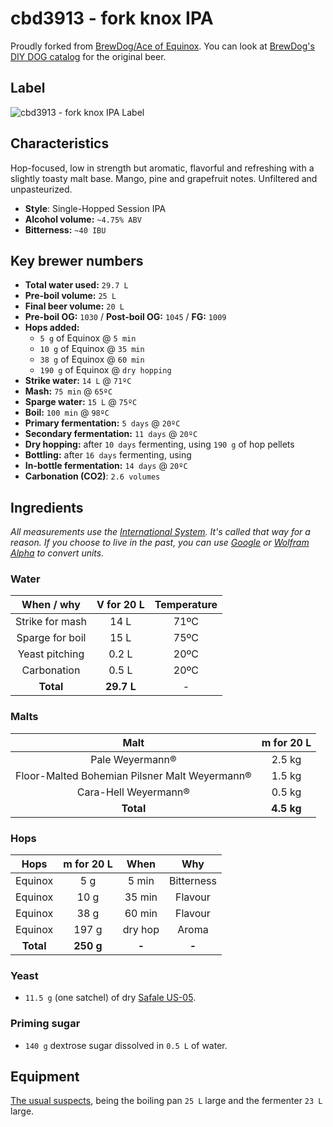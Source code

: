 # cbd3913 - fork knox IPA

Proudly forked from [BrewDog/Ace of Equinox](https://untappd.com/b/brewdog-ace-of-equinox/1814200). You can look at [BrewDog's DIY DOG catalog](https://www.brewdog.com/diydog) for the original beer.

## Label

![cbd3913 - fork knox IPA Label](fork-knox-ipa.png)

## Characteristics

Hop-focused, low in strength but aromatic, flavorful and refreshing with a slightly toasty malt base. Mango, pine and grapefruit notes. Unfiltered and unpasteurized.
- **Style**: Single-Hopped Session IPA
- **Alcohol volume:** `~4.75% ABV`
- **Bitterness:** `~40 IBU` 

## Key brewer numbers

- **Total water used:** `29.7 L`
- **Pre-boil volume:** `25 L`
- **Final beer volume:** `20 L`
- **Pre-boil OG:** `1030` / **Post-boil OG:** `1045` / **FG:** `1009`
- **Hops added:**
  - `5 g` of Equinox @ `5 min`
  - `10 g` of Equinox @ `35 min`
  - `38 g` of Equinox @ `60 min`
  - `190 g` of Equinox @ `dry hopping`
- **Strike water:** `14 L` @ `71ºC`
- **Mash:** `75 min` @ `65ºC`
- **Sparge water:** `15 L` @ `75ºC`
- **Boil:** `100 min` @ `98ºC`
- **Primary fermentation:** `5 days` @ `20ºC`
- **Secondary fermentation:** `11 days` @ `20ºC`
- **Dry hopping:** after `10 days` fermenting, using `190 g` of hop pellets
- **Bottling:** after `16 days` fermenting, using 
- **In-bottle fermentation:** `14 days` @ `20ºC`
- **Carbonation (CO2)**: `2.6 volumes`

## Ingredients

*All measurements use the [International System](https://en.wikipedia.org/wiki/International_System_of_Units). It's called that way for a reason. If you choose to live in the past, you can use [Google](https://www.google.com/search?q=kg+in+lbs) or [Wolfram Alpha](https://www.wolframalpha.com/input/?i=kg+in+lbs) to convert units.*

### Water

| When / why      | V for 20 L  | Temperature |
|:---------------:|:-----------:|:-----------:|
| Strike for mash |     14 L    |        71ºC |
| Sparge for boil |     15 L    |        75ºC |
| Yeast pitching  |    0.2 L    |        20ºC |
| Carbonation     |    0.5 L    |        20ºC |
| **Total**       | **29.7 L**  |          -  |

### Malts

| Malt                                          |  m for 20 L   |
|:---------------------------------------------:|:-------------:|
| Pale Weyermann®                               |      2.5 kg   |
| Floor-Malted Bohemian Pilsner Malt Weyermann® |      1.5 kg   |
| Cara-Hell Weyermann®                          |      0.5 kg   |
| **Total**                                     |    **4.5 kg** |

### Hops

| Hops      | m for 20 L |    When | Why         |
|:---------:|:----------:|:-------:|:-----------:|
| Equinox   |     5 g    |   5 min | Bitterness  |
| Equinox   |    10 g    |  35 min | Flavour     |
| Equinox   |    38 g    |  60 min | Flavour     |
| Equinox   |   197 g    | dry hop | Aroma       |
| **Total** | **250 g**  |   **-** | **-**       |

### Yeast

- `11.5 g` (one satchel) of dry [Safale US-05](http://www.murphyandson.co.uk/Datasheets/Yeast%20-%20Safale%20S-05%20Yeast.pdf).

### Priming sugar

- `140 g` dextrose sugar dissolved in `0.5 L` of water.

## Equipment

[The usual suspects](http://howtobrew.com/book/equipment-descriptions), being the boiling pan `25 L` large and the fermenter `23 L` large.
